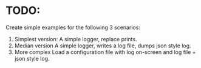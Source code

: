 # TODO:
Create simple examples for the following 3 scenarios:

1. Simplest version:
  A simple logger, replace prints.
2. Median version
  A simple logger, writes a log file, dumps json style log.
3. More complex
 Load a configuration file with log on-screen and log file + json style log.
